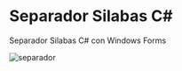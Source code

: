 # Separador Silabas C#
Separador Silabas C# con Windows Forms


<img src="https://image.ibb.co/mqnPbF/separador.jpg" alt="separador" border="0">
